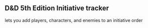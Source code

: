 ## D&D 5th Edition Initiative tracker
lets you add players, characters, and enemies to an initiative order

